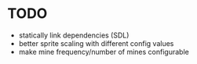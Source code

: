 # TODO

- statically link dependencies (SDL)
- better sprite scaling with different config values
- make mine frequency/number of mines configurable